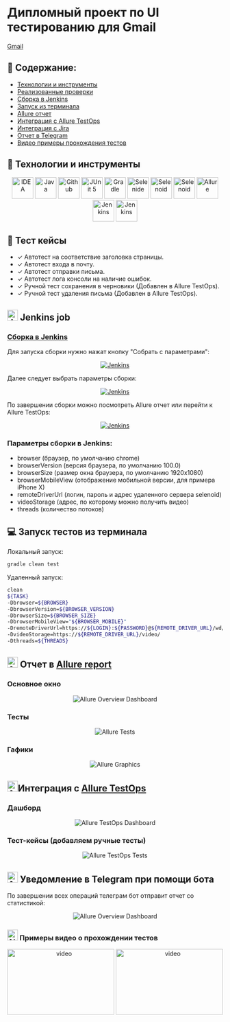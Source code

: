 # Дипломный проект по UI тестированию для Gmail
<a target="_blank" href="https://mail.google.com/mail">Gmail</a>

## :pushpin: Содержание:

- [Технологии и инструменты](#earth_africa-технологии-и-инструменты)
- [Реализованные проверки](#earth_africa-Реализованные-проверки)
- [Сборка в Jenkins](#earth_africa-Jenkins-job)
- [Запуск из терминала](#earth_africa-Запуск-тестов-из-терминала)
- [Allure отчет](#earth_africa-Allure-отчет)
- [Интеграция с Allure TestOps](#earth_africa-Интеграция-с-Allure-TestOps)
- [Интеграция с Jira](#earth_africa-Интеграция-с-Jira)
- [Отчет в Telegram](#earth_africa-Уведомление-в-Telegram-при-помощи-бота)
- [Видео примеры прохождения тестов](#earth_africa-Примеры-видео-о-прохождении-тестов)

## :rocket: Технологии и инструменты

<p align="center">
<a href="https://www.jetbrains.com/idea/"><img src="images/logos/Intelij_IDEA.svg" width="50" height="50"  alt="IDEA"/></a>
<a href="https://www.java.com/"><img src="images/logos/Java.svg" width="50" height="50"  alt="Java"/></a>
<a href="https://github.com/"><img src="images/logos/Github.svg" width="50" height="50"  alt="Github"/></a>
<a href="https://junit.org/junit5/"><img src="images/logos/JUnit5.svg" width="50" height="50"  alt="JUnit 5"/></a>
<a href="https://gradle.org/"><img src="images/logos/Gradle.svg" width="50" height="50"  alt="Gradle"/></a>
<a href="https://selenide.org/"><img src="images/logos/Selenide.svg" width="50" height="50"  alt="Selenide"/></a>
<a href="https://aerokube.com/selenoid/"><img src="images/logos/Selenoid.svg" width="50" height="50"  alt="Selenoid"/></a>
<a href="https://aerokube.com/selenoid/"><img src="images/logos/Docker.svg" width="50" height="50"  alt="Selenoid"/></a>
<a href="https://github.com/allure-framework/allure2"><img src="images/logos/Allure_Report.svg" width="50" height="50"  alt="Allure"/></a>
<a href="https://www.jenkins.io/"><img src="images/logos/Jenkins.svg" width="50" height="50"  alt="Jenkins"/></a>
<a href="https://www.jenkins.io/"><img src="images/logos/Allure_EE.svg" width="50" height="50"  alt="Jenkins"/></a>
</p>

## :scroll: Тест кейсы

- ✓ Автотест на соответствие заголовка страницы.
- ✓ Автотест входа в почту.
- ✓ Автотест отправки письма.
- ✓ Автотест лога консоли на наличие ошибок.
- ✓ Ручной тест сохранения в черновики (Добавлен в Allure TestOps).
- ✓ Ручной тест удаления письма (Добавлен в Allure TestOps).

## <img src="images/logos/Jenkins.svg" width="25" height="25"  alt="Jenkins"/></a> Jenkins job
### <a target="_blank" href="https://jenkins.autotests.cloud/job/berezkindv_diploma_ui_tests_project/">Сборка в Jenkins</a>

Для запуска сборки нужно нажат кнопку "Собрать с параметрами":
<p align="center">
<a href="https://jenkins.autotests.cloud/job/berezkindv_diploma_ui_tests_project/"><img src="images/screenshots/jenkins_job_run.jpg" alt="Jenkins"/></a>
</p>

Далее следует выбрать параметры сборки:
<p align="center">
<a href="https://jenkins.autotests.cloud/job/berezkindv_diploma_ui_tests_project/"><img src="images/screenshots/jenkins_job_parameters.jpg" alt="Jenkins"/></a>
</p>

По завершении сборки можно посмотреть Allure отчет или перейти к Allure TestOps:
<p align="center">
<a href="https://jenkins.autotests.cloud/job/berezkindv_diploma_ui_tests_project/"><img src="images/screenshots/jenkins_job_notifications.jpg" alt="Jenkins"/></a>
</p>



### Параметры сборки в Jenkins:

- browser (браузер, по умолчанию chrome)
- browserVersion (версия браузера, по умолчанию 100.0)
- browserSize (размер окна браузера, по умолчанию 1920x1080)
- browserMobileView (отображение мобильной версии, для примера iPhone X)
- remoteDriverUrl (логин, пароль и адрес удаленного сервера selenoid)
- videoStorage (адрес, по которому можно получить видео)
- threads (количество потоков)

## :computer: Запуск тестов из терминала

Локальный запуск:
```bash
gradle clean test
```

Удаленный запуск:
```bash
clean
${TASK}
-Dbrowser=${BROWSER}
-DbrowserVersion=${BROWSER_VERSION}
-DbrowserSize=${BROWSER_SIZE}
-DbrowserMobileView="${BROWSER_MOBILE}"
-DremoteDriverUrl=https://${LOGIN}:${PASSWORD}@${REMOTE_DRIVER_URL}/wd/hub/
-DvideoStorage=https://${REMOTE_DRIVER_URL}/video/
-Dthreads=${THREADS}
```

## <img src="images/logos/Allure_Report.svg" width="25" height="25"  alt="Allure"/></a> Отчет в <a target="_blank" href="https://jenkins.autotests.cloud/job/berezkindv_performance_lab_complete_project/22/allure/">Allure report</a>

### Основное окно

<p align="center">
<img title="Allure Overview Dashboard" src="images/screenshots/allure_report_dashboard.png">
</p>

### Тесты

<p align="center">
<img title="Allure Tests" src="images/screenshots/allure_report_tests.png">
</p>

### Гафики

<p align="center">
<img title="Allure Graphics" src="images/screenshots/allure_report_graphs.png">
</p>

## <img src="images/logos/Allure_EE.svg" width="25" height="25"  alt="Allure"/></a>Интеграция с <a target="_blank" href="https://allure.autotests.cloud/launch/10223">Allure TestOps</a>

### Дашборд

<p align="center">
<img title="Allure TestOps Dashboard" src="images/screenshots/testops_dashboard.png">
</p>

### Тест-кейсы (добавляем ручные тесты)

<p align="center">
<img title="Allure TestOps Tests" src="images/screenshots/testops_added_manual_tests.jpg">
</p>

## <img src="images/logos/Telegram.svg" width="25" height="25"  alt="Allure"/></a> Уведомление в Telegram при помощи бота
По завершении всех операций телеграм бот отправит отчет со статистикой:
<p align="center">
<img title="Allure Overview Dashboard" src="images/screenshots/telegram_bot.png">
</p>



### <img src="images/logos/Selenoid.svg" width="25" height="25"  alt="Allure"/></a> Примеры видео о прохождении тестов

<p align="center">
<img title="Selenoid Video" src="images/screenshots/video_logintest.gif" width="250" height="153"  alt="video"> <img title="Selenoid Video" src="images/screenshots/video_sendmailtest.gif" width="250" height="153"  alt="video">
</p>
